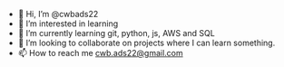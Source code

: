 - 👋 Hi, I’m @cwbads22
- 👀 I’m interested in learning
- 🌱 I’m currently learning git, python, js, AWS and SQL
- 💞️ I’m looking to collaborate on projects where I can learn something.
- 📫 How to reach me cwb.ads22@gmail.com

<!---
cwbads22/cwbads22 is a ✨ special ✨ repository because its `README.md` (this file) appears on your GitHub profile.
You can click the Preview link to take a look at your changes.
--->
